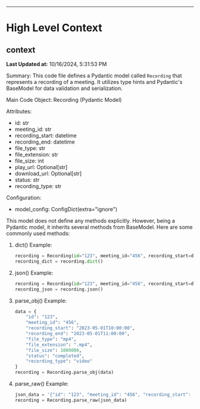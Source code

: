 

---
# High Level Context
## context
**Last Updated at:** 10/16/2024, 5:31:53 PM

Summary:
This code file defines a Pydantic model called `Recording` that represents a recording of a meeting. It utilizes type hints and Pydantic's BaseModel for data validation and serialization.

Main Code Object: Recording (Pydantic Model)

Attributes:
- id: str
- meeting_id: str
- recording_start: datetime
- recording_end: datetime
- file_type: str
- file_extension: str
- file_size: int
- play_url: Optional[str]
- download_url: Optional[str]
- status: str
- recording_type: str

Configuration:
- model_config: ConfigDict(extra="ignore")

This model does not define any methods explicitly. However, being a Pydantic model, it inherits several methods from BaseModel. Here are some commonly used methods:

1. dict()
   Example:
   ```python
   recording = Recording(id="123", meeting_id="456", recording_start=datetime.now(), recording_end=datetime.now(), file_type="mp4", file_extension=".mp4", file_size=1000000, status="completed", recording_type="video")
   recording_dict = recording.dict()
   ```

2. json()
   Example:
   ```python
   recording = Recording(id="123", meeting_id="456", recording_start=datetime.now(), recording_end=datetime.now(), file_type="mp4", file_extension=".mp4", file_size=1000000, status="completed", recording_type="video")
   recording_json = recording.json()
   ```

3. parse_obj()
   Example:
   ```python
   data = {
       "id": "123",
       "meeting_id": "456",
       "recording_start": "2023-05-01T10:00:00",
       "recording_end": "2023-05-01T11:00:00",
       "file_type": "mp4",
       "file_extension": ".mp4",
       "file_size": 1000000,
       "status": "completed",
       "recording_type": "video"
   }
   recording = Recording.parse_obj(data)
   ```

4. parse_raw()
   Example:
   ```python
   json_data = '{"id": "123", "meeting_id": "456", "recording_start": "2023-05-01T10:00:00", "recording_end": "2023-05-01T11:00:00", "file_type": "mp4", "file_extension": ".mp4", "file_size": 1000000, "status": "completed", "recording_type": "video"}'
   recording = Recording.parse_raw(json_data)
   ```
